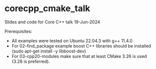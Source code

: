 # corecpp_cmake_talk
Slides and code for Core C++ talk 19-Jun-2024

Prerequisites:
* All examples were tested on Ubuntu 22.04.3 with g++ 11.4.0
* For 02-find_package example boost C++ libraries should be installed (sudo apt-get install -y libboost-dev)
* For 03-cpp20-modules make sure that at least CMake 3.26 is used (3.28 is preferred).